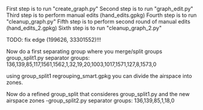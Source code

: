 First step is to run "create_graph.py"
Second step is to run "graph_edit.py"
Third step is to perform manual edits (hand_edits.gpkg)
Fourth step is to run "cleanup_graph.py"
Fifth step is to perform second round of manual edits (hand_edits_2.gpkg)
Sixth step is to run "cleanup_graph_2.py"


TODO: fix edge (199626, 33301552)!!!

Now do a first separating group where you merge/split groups
group_split1.py separator groups:
136,139,85,117,1561,1562,1,32,19,20,1003,1017,1571,127,8,1573,0

using group_split1 regrouping_smart.gpkg you can divide the airspace into zones.

Now do a refined group_split that consideres group_split1.py and the new airspace zones 
-group_split2.py separator groups:
136,139,85,1,18,0

